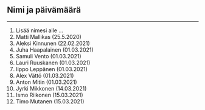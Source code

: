 ## Nimi ja päivämäärä

---

1. Lisää nimesi alle ...
2. Matti Mallikas (25.5.2020)
3. Aleksi Kinnunen (22.02.2021)
4. Juha Haapalainen (01.03.2021)
5. Samuli Vento (01.03.2021)
6. Lauri Ruuskanen (01.03.2021)
7. Iippo Leppänen (01.03.2021)
8. Alex Vättö (01.03.2021)
9. Anton Mitin (01.03.2021)
10. Jyrki Mikkonen (14.03.2021)
11. Ismo Riikonen (15.03.2021)
12. Timo Mutanen (15.03.2021)
